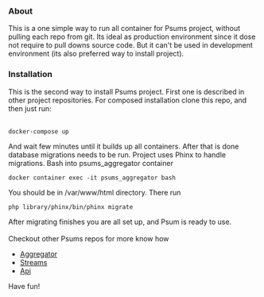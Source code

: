 <h3>About</h3>
This is a one simple way to run all container for Psums project, without pulling each repo from git.
Its ideal as production environment since it dose not require to pull downs source code. But it can't be
used in development environment (its also preferred way to install project).

<h3>Installation</h3>
This is the second way to install Psums project. First one is described in other project repositories.
For composed installation clone this repo, and then just run:<br><br>
<pre><code>docker-compose up</code></pre>
And wait few minutes until it builds up all containers. After that is done database migrations needs to be run.
Project uses Phinx to handle migrations. Bash into psums_aggregator container
<br>
<pre><code>docker container exec -it psums_aggregator bash</code></pre>
You should be in /var/www/html directory. There run
<pre><code>php library/phinx/bin/phinx migrate</code></pre> 
After migrating finishes you are all set up, and Psum is ready to use. <br><br>
Checkout other Psums repos for more know how
<ul>
    <li><a href="https://github.com/zus1/psums_aggregator">Aggregator</a></li>
    <li><a href="https://github.com/zus1/psums_streams">Streams</a></li>
    <li><a href="https://github.com/zus1/psums-api">Api</a></li>
</ul>
Have fun!